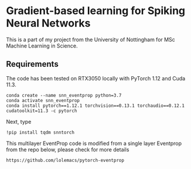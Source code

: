 # Gradient-based learning for Spiking Neural Networks
This is a part of my project from the University of Nottingham for MSc Machine Learning in Science.

## Requirements
The code has been tested on RTX3050 locally with PyTorch 1.12 and Cuda 11.3.
```Shell
conda create --name snn_eventprop python=3.7
conda activate snn_eventprop
conda install pytorch==1.12.1 torchvision==0.13.1 torchaudio==0.12.1 cudatoolkit=11.3 -c pytorch 
```
Next, type
```Shell
!pip install tqdm snntorch
```
This multilayer EventProp code is modified from a single layer Eventprop from the repo below, please check for more details

```
https://github.com/lolemacs/pytorch-eventprop
```

